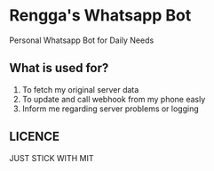 # Rengga's Whatsapp Bot

Personal Whatsapp Bot for Daily Needs

## What is used for?

1. To fetch my original server data
2. To update and call webhook from my phone easly
3. Inform me regarding server problems or logging

## LICENCE

JUST STICK WITH MIT
